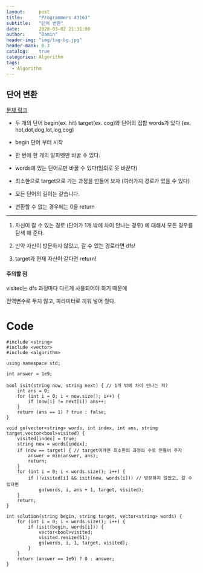 ```yaml
---
layout:     post
title:      "Programmers 43163"
subtitle:   "단어 변환"
date:       2020-03-02 21:31:00
author:     "Damin"
header-img: "img/tag-bg.jpg"
header-mask: 0.3
catalog:    true
categories: Algorithm
tags:
  - Algorithm
---
```


## 단어 변환

[문제 링크](https://programmers.co.kr/learn/courses/30/lessons/43163)

- 두 개의 단어 begin(ex. hit) target(ex. cog)와 단어의 집합 words가 있다 (ex. hot,dot,dog,lot,log,cog)

- begin 단어 부터 시작

- 한 번에 한 개의 알파벳만 바꿀 수 있다.

- words에 있는 단어로만 바꿀 수 있다(임의로 못 바꾼다)

- 최소한으로 target으로 가는 과정을 만들어 보자 (여러가지 경로가 있을 수 있다)

- 모든 단어의 길이는 같습니다.

- 변환할 수 없는 경우에는 0을 return

---

1. 자신이 갈 수 있는 경로 (단어가 1개 밖에 차이 안나는 경우) 에 대해서 모든 경우를 탐색 해 준다.

2. 만약 자신이 방문하지 않았고, 갈 수 있는 경로라면 dfs!

3. target과 현재 자신이 같다면 return!

#### 주의할 점

visited는 dfs 과정마다 다르게 사용되어야 하기 때문에

전역변수로 두지 않고, 파라미터로 끼워 넣어 줬다.

# Code

~~~
#include <string>
#include <vector>
#include <algorithm>

using namespace std;

int answer = 1e9;

bool isit(string now, string next) { // 1개 밖에 차이 안나는 지?
	int ans = 0;
	for (int i = 0; i < now.size(); i++) {
		if (now[i] != next[i]) ans++;
	}
	return (ans == 1) ? true : false;
}

void go(vector<string> words, int index, int ans, string target,vector<bool>visited) {
	visited[index] = true;
	string now = words[index];
	if (now == target) { // target이라면 최소한의 과정의 수로 만들어 주자
		answer = min(answer, ans);
		return;
	}
	for (int i = 0; i < words.size(); i++) {
		if (!visited[i] && isit(now, words[i])) // 방문하지 않았고, 갈 수 있다면
			go(words, i, ans + 1, target, visited);
	}
	return;
}

int solution(string begin, string target, vector<string> words) {
	for (int i = 0; i < words.size(); i++) {
		if (isit(begin, words[i])) {
			vector<bool>visited;
			visited.resize(51);
			go(words, i, 1, target, visited);
		}
	}
	return (answer == 1e9) ? 0 : answer;
}
~~~
